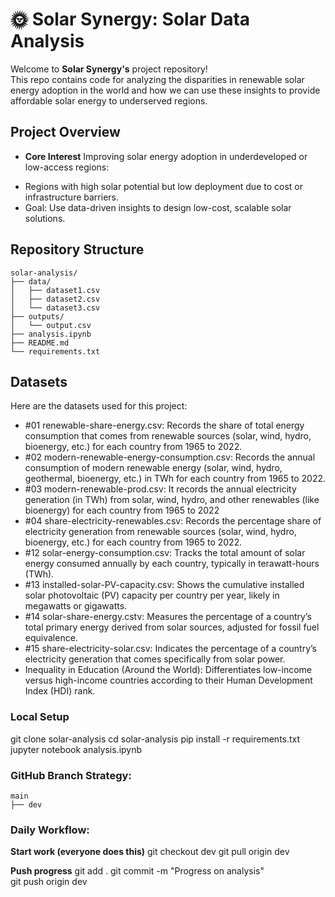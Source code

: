 # 🌞 Solar Synergy: Solar Data Analysis

Welcome to **Solar Synergy's** project repository!  
This repo contains code for analyzing the disparities in renewable solar energy adoption in the world and how we can use these insights to provide affordable solar energy to underserved regions.

## Project Overview  
- **Core Interest** 
Improving solar energy adoption in underdeveloped or low-access regions:
* Regions with high solar potential but low deployment due to cost or infrastructure barriers.
* Goal: Use data-driven insights to design low-cost, scalable solar solutions.

## Repository Structure  
```text
solar-analysis/
├── data/
│   ├── dataset1.csv
│   ├── dataset2.csv
│   └── dataset3.csv
├── outputs/
│   └── output.csv
├── analysis.ipynb
├── README.md
└── requirements.txt
```

## Datasets
Here are the datasets used for this project:
* #01 renewable-share-energy.csv: Records the share of total energy consumption that comes from renewable sources (solar, wind, hydro, bioenergy, etc.) for each country from 1965 to 2022.
* #02 modern-renewable-energy-consumption.csv: Records the annual consumption of modern renewable energy (solar, wind, hydro, geothermal, bioenergy, etc.) in TWh for each country from 1965 to 2022.
* #03 modern-renewable-prod.csv: It records the annual electricity generation (in TWh) from solar, wind, hydro, and other renewables (like bioenergy) for each country from 1965 to 2022
* #04 share-electricity-renewables.csv: Records the percentage share of electricity generation from renewable sources (solar, wind, hydro, bioenergy, etc.) for each country from 1965 to 2022.
* #12 solar-energy-consumption.csv: Tracks the total amount of solar energy consumed annually by each country, typically in terawatt-hours (TWh).
* #13 installed-solar-PV-capacity.csv: Shows the cumulative installed solar photovoltaic (PV) capacity per country per year, likely in megawatts or gigawatts.
* #14 solar-share-energy.cstv: Measures the percentage of a country’s total primary energy derived from solar sources, adjusted for fossil fuel equivalence.
* #15 share-electricity-solar.csv: Indicates the percentage of a country’s electricity generation that comes specifically from solar power.
* Inequality in Education (Around the World): Differentiates low-income versus high-income countries according to their Human Development Index (HDI) rank.


### Local Setup
git clone solar-analysis
cd solar-analysis
pip install -r requirements.txt
jupyter notebook analysis.ipynb

### GitHub Branch Strategy:
```text
main                   
├── dev
```

### Daily Workflow:
**Start work (everyone does this)**
git checkout dev
git pull origin dev

**Push progress**
git add .
git commit -m "Progress on analysis"  
git push origin dev
